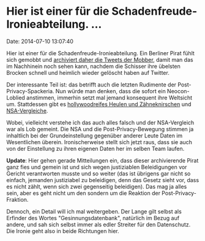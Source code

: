 Hier ist einer für die Schadenfreude-Ironieabteilung. \...
==========================================================

Date: 2014-07-10 13:07:40

Hier ist einer für die Schadenfreude-Ironieabteilung. Ein Berliner Pirat
fühlt sich gemobbt und [archiviert daher die Tweets der
Mobber](https://tsearch.bundes.it/), damit man das im Nachhinein noch
sehen kann, nachdem die Schisser ihre übelsten Brocken schnell und
heimlich wieder gelöscht haben auf Twitter.

Der interessante Teil ist: das betrifft auch die letzten Rudimente der
Post-Privacy-Spackeria. Nun würde man denken, dass die sofort ein
Neocon-Loblied anstimmen, immerhin setzt mal jemand konsequent ihre
Weltsicht um. Stattdessen gibt es [hollywoodreifes Heulen und
Zähneknirschen](http://www.leitmedium.de/2014/07/10/politische-vorratsdaten-eine-piratige-gesinnungsdatenbank/)
und
[NSA-Vergleiche](https://twitter.com/ennomane/status/487162859676520448).

Wobei, vielleicht verstehe ich das auch alles falsch und der
NSA-Vergleich war als Lob gemeint. Die NSA und die Post-Privacy-Bewegung
stimmen ja inhaltlich bei der Grundeinstellung gegenüber anderer Leute
Daten im Wesentlichen überein. Ironischerweise stellt sich jetzt raus,
dass sie auch von der Einstellung zu ihren eigenen Daten her im selben
Team laufen.

**Update**: Hier gehen gerade Mitteilungen ein, dass dieser
archivierende Pirat ganz fies und gemein ist und sich wegen justiziablen
Beleidigungen vor Gericht verantworten musste und so weiter (das ist
übrigens gar nicht so einfach, jemanden justiziabel zu beleidigen, denn
das Gesetz sieht vor, dass es nicht zählt, wenn sich zwei gegenseitig
beleidigen). Das mag ja alles sein, aber es geht nicht um den sondern um
die Reaktion der Post-Privacy-Fraktion.

Dennoch, ein Detail will ich mal weitergeben. Der Lange gilt selbst als
Erfinder des Wortes \"Gesinnungsdatenbank\", natürlich im Bezug auf
andere, und sah sich selbst immer als edler Streiter für den
Datenschutz. Die Ironie geht also in beide Richtungen hier.
